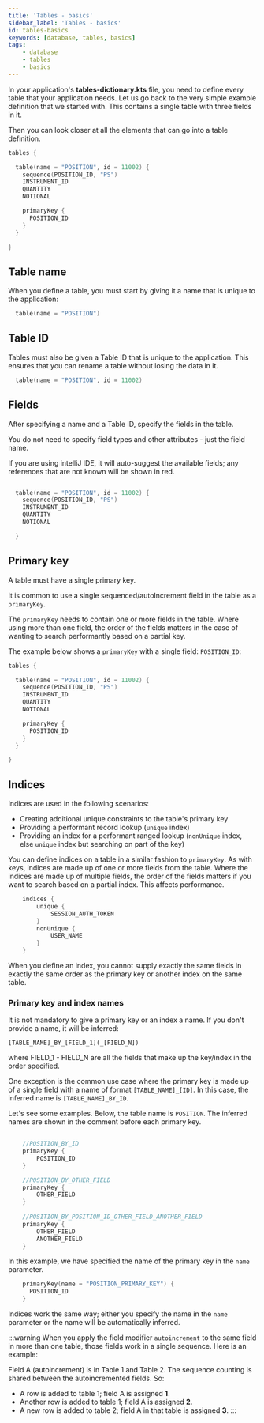 ```yaml
---
title: 'Tables - basics'
sidebar_label: 'Tables - basics'
id: tables-basics
keywords: [database, tables, basics]
tags:
    - database
    - tables
    - basics
---
```


 

In your application's **tables-dictionary.kts** file, you need to define every table that your application needs. Let us go back to the very simple example definition that we started with. This contains a single table with three fields in it.

Then you can look closer at all the elements that can go into a table definition.

```kotlin
tables {

  table(name = "POSITION", id = 11002) {
    sequence(POSITION_ID, "PS")
    INSTRUMENT_ID
    QUANTITY
    NOTIONAL

    primaryKey { 
      POSITION_ID
    }
  }

}
```



## Table name

When you define a table, you must start by giving it a name that is unique to the application: 


```kotlin
  table(name = "POSITION")
```

## Table ID

Tables must also be given a Table ID that is unique to the application. This ensures that you can rename a table without losing the data in it.
 
```kotlin
  table(name = "POSITION", id = 11002)
```

## Fields
After specifying a name and a Table ID, specify the fields in the table. 

You do not need to specify field types and other attributes - just the field name.

If you are using intelliJ IDE, it will auto-suggest the available fields; any references that are not known will be shown in red.


```kotlin

  table(name = "POSITION", id = 11002) {
    sequence(POSITION_ID, "PS")
    INSTRUMENT_ID
    QUANTITY
    NOTIONAL

  }

```

## Primary key

A table must have a single primary key.

It is common to use a single sequenced/autoIncrement field in the table as a `primaryKey`.

The `primaryKey` needs to contain one or more fields in the table. Where using more than one field, the order of the fields matters in the case of wanting to search performantly based on a partial key.

The example below shows a `primaryKey` with a single field: `POSITION_ID`:

```kotlin
tables {

  table(name = "POSITION", id = 11002) {
    sequence(POSITION_ID, "PS")
    INSTRUMENT_ID
    QUANTITY
    NOTIONAL

    primaryKey {
      POSITION_ID
    }
  }

}
```

## Indices

Indices are used in the following scenarios:

- Creating additional unique constraints to the table's primary key
- Providing a performant record lookup (`unique` index)
- Providing an index for a performant ranged lookup (`nonUnique` index, else `unique` index but searching on part of the key)

You can define indices on a table in a similar fashion to `primaryKey`. As with keys, indices are made up of one or more fields from the table. Where the indices are made up of multiple fields, the order of the fields matters if you want to search based on a partial index. This affects performance.

```kotlin
    indices {
        unique {
            SESSION_AUTH_TOKEN
        }
        nonUnique {
            USER_NAME
        }
    }
```

When you define an index, you cannot supply exactly the same fields in exactly the same order as the primary key or another index on the same table.

### Primary key and index names

It is not mandatory to give a primary key or an index a name. If you don't provide a name, it will be inferred:

 `[TABLE_NAME]_BY_[FIELD_1](_[FIELD_N])`
 
 where FIELD_1 - FIELD_N are all the fields that make up the key/index in the order specified.

One exception is the common use case where the primary key is made up of a single field with a name of format `[TABLE_NAME]_[ID]`. In this case, the inferred name is `[TABLE_NAME]_BY_ID`.


Let's see some examples. Below, the table name is `POSITION`. The inferred names are shown in the comment before each primary key.


```kotlin
    
    //POSITION_BY_ID
    primaryKey { 
        POSITION_ID
    }

    //POSITION_BY_OTHER_FIELD
    primaryKey { 
        OTHER_FIELD
    }
    
    //POSITION_BY_POSITION_ID_OTHER_FIELD_ANOTHER_FIELD
    primaryKey { 
        OTHER_FIELD
        ANOTHER_FIELD
    }
```

In this example, we have specified the name of the primary key in the `name` parameter.

```kotlin
    primaryKey(name = "POSITION_PRIMARY_KEY") {
      POSITION_ID
    }
```

Indices work the same way; either you specify the name in the `name` parameter or the name will be automatically inferred.

:::warning
When you apply the field modifier ```autoincrement``` to the same field in more than one table, those fields work in a single sequence. 
Here is an example: 

Field A (autoincrement) is in Table 1 and Table 2. The sequence counting is shared between the autoincremented fields. So: 

- A row is added to table 1; field A is assigned **1**.
- Another row is added to table 1; field A is assigned **2**.
- A new row is added to table 2; field A in that table is assigned **3**.
:::
